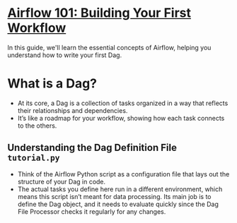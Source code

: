 # [Airflow 101: Building Your First Workflow](https://airflow.apache.org/docs/apache-airflow/stable/tutorial/fundamentals.html)

In this guide, we'll learn the essential concepts of Airflow, helping you understand how to write your first Dag.

# What is a Dag?

* At its core, a Dag is a collection of tasks organized in a way that reflects their relationships and dependencies.
* It’s like a roadmap for your workflow, showing how each task connects to the others.


## Understanding the Dag Definition File `tutorial.py`

* Think of the Airflow Python script as a configuration file that lays out the structure of your Dag in code. 
* The actual tasks you define here run in a different environment, which means this script isn’t meant for data processing. Its main job is to define the Dag object, and it needs to evaluate quickly since the Dag File Processor checks it regularly for any changes.

